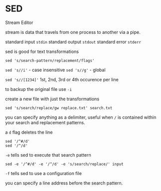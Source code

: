 # SED

Stream Editor

stream is data that travels from one process to another via a pipe.

standard input `stdin`
standard output `stdout`
standard error `stderr`

sed is good for text transformations

`sed 's/search-pattern/replacement/flags'`

`sed 's//i'` - case insensitive
`sed 's//g'` - global

`sed 's//[1234]'` 1st, 2nd, 3rd or 4th occurence per line

to backup the original file use `-i`

create a new file with just the transformations

`sed 's/search/replace/gw replace.txt' search.txt`

you can specify anything as a delimiter, useful when `/` is contained within your search and replacement patterns.

a `d` flag deletes the line

```shell
sed '/^#/d'
sed '/^/d'
```

`-e` tells sed to execute that search pattern

```shell
sed -e '/^#/d' -e '/^/d' -e 's/search/replace/' input
```

`-f` tells sed to use a configuration file

you can specify a line address before the search pattern.